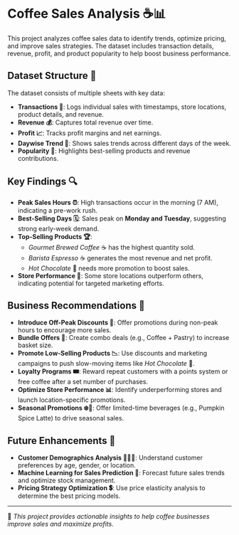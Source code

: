 # Coffee Sales Analysis ☕📊

This project analyzes coffee sales data to identify trends, optimize pricing, and improve sales strategies. The dataset includes transaction details, revenue, profit, and product popularity to help boost business performance.

## Dataset Structure 📂
The dataset consists of multiple sheets with key data:
- **Transactions 📝**: Logs individual sales with timestamps, store locations, product details, and revenue.
- **Revenue 💰**: Captures total revenue over time.
- **Profit 📈**: Tracks profit margins and net earnings.
- **Daywise Trend 📅**: Shows sales trends across different days of the week.
- **Popularity 🌟**: Highlights best-selling products and revenue contributions.

## Key Findings 🔍
- **Peak Sales Hours ⏰**: High transactions occur in the morning (7 AM), indicating a pre-work rush.
- **Best-Selling Days 🗓️**: Sales peak on **Monday and Tuesday**, suggesting strong early-week demand.
- **Top-Selling Products 🏆**:
  - *Gourmet Brewed Coffee* ☕ has the highest quantity sold.
  - *Barista Espresso* ☕ generates the most revenue and net profit.
  - *Hot Chocolate* 🍫 needs more promotion to boost sales.
- **Store Performance 🏪**: Some store locations outperform others, indicating potential for targeted marketing efforts.

## Business Recommendations 📢
- **Introduce Off-Peak Discounts 🎯**: Offer promotions during non-peak hours to encourage more sales.
- **Bundle Offers 🎁**: Create combo deals (e.g., Coffee + Pastry) to increase basket size.
- **Promote Low-Selling Products 📉**: Use discounts and marketing campaigns to push slow-moving items like *Hot Chocolate* 🍫.
- **Loyalty Programs 🎟️**: Reward repeat customers with a points system or free coffee after a set number of purchases.
- **Optimize Store Performance 📊**: Identify underperforming stores and launch location-specific promotions.
- **Seasonal Promotions ❄️🎃**: Offer limited-time beverages (e.g., Pumpkin Spice Latte) to drive seasonal sales.

## Future Enhancements 🚀
- **Customer Demographics Analysis 🧑‍🤝‍🧑**: Understand customer preferences by age, gender, or location.
- **Machine Learning for Sales Prediction 🤖**: Forecast future sales trends and optimize stock management.
- **Pricing Strategy Optimization 💲**: Use price elasticity analysis to determine the best pricing models.

---
📌 *This project provides actionable insights to help coffee businesses improve sales and maximize profits.*
